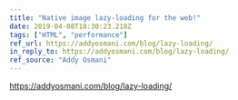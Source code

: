 ```yaml
---
title: "Native image lazy-loading for the web!"
date: 2019-04-08T18:30:23.218Z
tags: ["HTML", "performance"]
ref_url: https://addyosmani.com/blog/lazy-loading/
in_reply_to: https://addyosmani.com/blog/lazy-loading/
ref_source: "Addy Osmani"
---
```


https://addyosmani.com/blog/lazy-loading/